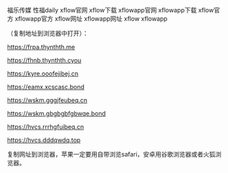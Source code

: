 福乐传媒 性福daily xflow官网 xflow下载 xflowapp官网 xflowapp下载 xflow官方 xflowapp官方 xflow网址 xflowapp网址 xflow xflowapp

（复制地址到浏览器中打开）：

https://frpa.thynthth.me

https://fhnb.thynthth.cyou

https://kyre.ooofejibej.cn

https://eamx.xcscasc.bond

https://wskm.gggjfeubeq.cn

https://wskm.gbgbgbfgbwqe.bond

https://hvcs.rrrhgfuibeq.cn

https://hvcs.dddqwdq.top


复制网址到浏览器，苹果一定要用自带浏览safari，安卓用谷歌浏览器或者火狐浏览器。
